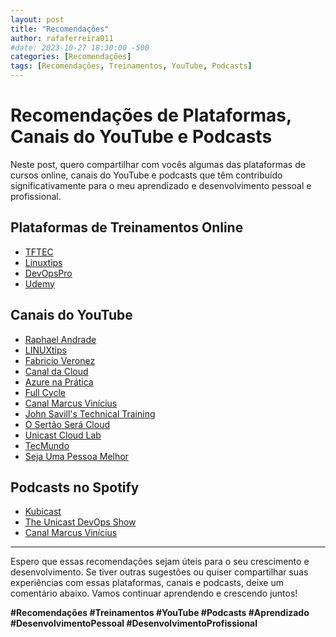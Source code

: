 ```yaml
---
layout: post
title: "Recomendações"
author: rafaferreira011
#date: 2023-10-27 18:30:00 -500
categories: [Recomendações]
tags: [Recomendações, Treinamentos, YouTube, Podcasts]
---
```


# Recomendações de Plataformas, Canais do YouTube e Podcasts

Neste post, quero compartilhar com vocês algumas das plataformas de cursos online, canais do YouTube e podcasts que têm contribuído significativamente para o meu aprendizado e desenvolvimento pessoal e profissional.

## Plataformas de Treinamentos Online

- <i class="fa-solid fa-link"></i> [TFTEC](https://www.tftec.com.br)
- <i class="fa-solid fa-link"></i> [Linuxtips](https://www.linuxtips.io/)
- <i class="fa-solid fa-link"></i> [DevOpsPro](https://curso.devopspro.com.br/)
- <i class="fa-solid fa-link"></i> [Udemy](https://www.udemy.com/)

## Canais do YouTube

- <i class="fab fa-youtube"></i> [Raphael Andrade](https://www.youtube.com/@RaphaelAndrade)
- <i class="fab fa-youtube"></i> [LINUXtips](https://www.youtube.com/@LinuxTips)
- <i class="fab fa-youtube"></i> [Fabricio Veronez](https://www.youtube.com/@fabricioveronez)
- <i class="fab fa-youtube"></i> [Canal da Cloud](https://www.youtube.com/@CanaldaCloud/)
- <i class="fab fa-youtube"></i> [Azure na Prática](https://www.youtube.com/@AzurenaPratica)
- <i class="fab fa-youtube"></i> [Full Cycle](https://www.youtube.com/@FullCycle)
- <i class="fab fa-youtube"></i> [Canal Marcus Vinícius](https://www.youtube.com/@canalmarcusvinicius)
- <i class="fab fa-youtube"></i> [John Savill's Technical Training](https://www.youtube.com/@NTFAQGuy)
- <i class="fab fa-youtube"></i> [O Sertão Será Cloud](https://www.youtube.com/@sertaoseracloud)
- <i class="fab fa-youtube"></i> [Unicast Cloud Lab](https://www.youtube.com/@unicastlab)
- <i class="fab fa-youtube"></i> [TecMundo](https://www.youtube.com/@tecmundo)
- <i class="fab fa-youtube"></i> [Seja Uma Pessoa Melhor](https://www.youtube.com/@sejaumapessoamelhor)

## Podcasts no Spotify

- <i class="fa-brands fa-spotify"></i> [Kubicast](https://open.spotify.com/show/7x2OHOUAaOnTjlSwBHNAjN?si=1c30528ecfd9400f)
- <i class="fa-brands fa-spotify"></i> [The Unicast DevOps Show](https://open.spotify.com/show/4h44R75Kcg9WQvOr4GxKJK)
- <i class="fa-brands fa-spotify"></i> [Canal Marcus Vinícius](https://open.spotify.com/show/4fhMGofxZCOjminSRHp3iN)

---

Espero que essas recomendações sejam úteis para o seu crescimento e desenvolvimento. Se tiver outras sugestões ou quiser compartilhar suas experiências com essas plataformas, canais e podcasts, deixe um comentário abaixo. Vamos continuar aprendendo e crescendo juntos!

**#Recomendações #Treinamentos #YouTube #Podcasts #Aprendizado #DesenvolvimentoPessoal #DesenvolvimentoProfissional**
